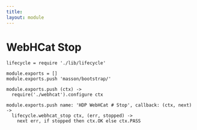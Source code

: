```yaml
---
title: 
layout: module
---
```


# WebHCat Stop

    lifecycle = require './lib/lifecycle'

    module.exports = []
    module.exports.push 'masson/bootstrap/'

    module.exports.push (ctx) ->
      require('./webhcat').configure ctx

    module.exports.push name: 'HDP WebHCat # Stop', callback: (ctx, next) ->
      lifecycle.webhcat_stop ctx, (err, stopped) ->
        next err, if stopped then ctx.OK else ctx.PASS
